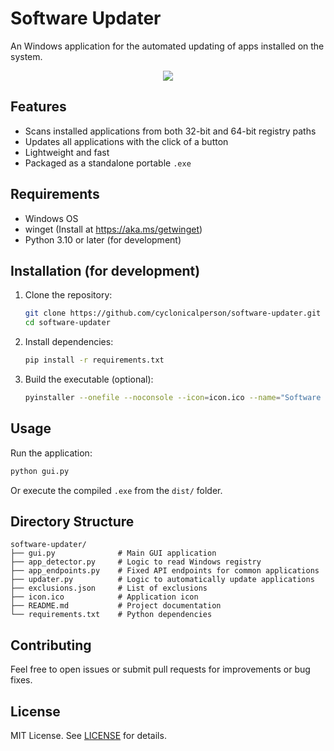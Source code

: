 # Software Updater

An Windows application for the automated updating of apps installed on the system.<br>
<p align="center">
  <img src="https://github.com/user-attachments/assets/f21ce4f7-4598-4eec-9fca-67d38fb22f72" />
</p>

## Features

- Scans installed applications from both 32-bit and 64-bit registry paths
- Updates all applications with the click of a button
- Lightweight and fast
- Packaged as a standalone portable `.exe`

## Requirements

- Windows OS
- winget (Install at https://aka.ms/getwinget)
- Python 3.10 or later (for development)

## Installation (for development)

1. Clone the repository:

    ```bash
    git clone https://github.com/cyclonicalperson/software-updater.git
    cd software-updater
    ```

2. Install dependencies:

    ```bash
    pip install -r requirements.txt
    ```

3. Build the executable (optional):

    ```bash
    pyinstaller --onefile --noconsole --icon=icon.ico --name="Software Updater" gui.py
    ```

## Usage

Run the application:

```bash
python gui.py
```

Or execute the compiled `.exe` from the `dist/` folder.

## Directory Structure

```
software-updater/
├── gui.py              # Main GUI application
├── app_detector.py     # Logic to read Windows registry
├── app_endpoints.py    # Fixed API endpoints for common applications
├── updater.py          # Logic to automatically update applications
├── exclusions.json     # List of exclusions
├── icon.ico            # Application icon
├── README.md           # Project documentation
└── requirements.txt    # Python dependencies
```

## Contributing

Feel free to open issues or submit pull requests for improvements or bug fixes.

## License

MIT License. See [LICENSE](LICENSE) for details.

